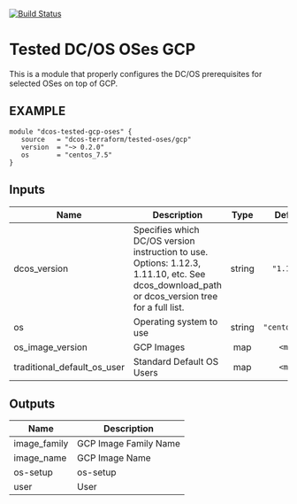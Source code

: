 [![Build Status](https://jenkins-terraform.mesosphere.com/service/dcos-terraform-jenkins/job/dcos-terraform/job/terraform-template-gcp-tested-oses/job/master/badge/icon)](https://jenkins-terraform.mesosphere.com/service/dcos-terraform-jenkins/job/dcos-terraform/job/terraform-template-gcp-tested-oses/job/master/)
# Tested DC/OS OSes GCP

This is a module that properly configures the DC/OS prerequisites for selected OSes on top of GCP.

## EXAMPLE

```hcl
module "dcos-tested-gcp-oses" {
   source   = "dcos-terraform/tested-oses/gcp"
   version  = "~> 0.2.0"
   os       = "centos_7.5"
}
```

## Inputs

| Name | Description | Type | Default | Required |
|------|-------------|:----:|:-----:|:-----:|
| dcos\_version | Specifies which DC/OS version instruction to use. Options: 1.12.3, 1.11.10, etc. See dcos_download_path or dcos_version tree for a full list. | string | `"1.12.3"` | no |
| os | Operating system to use | string | `"centos_7.5"` | no |
| os\_image\_version | GCP Images | map | `<map>` | no |
| traditional\_default\_os\_user | Standard Default OS Users | map | `<map>` | no |

## Outputs

| Name | Description |
|------|-------------|
| image\_family | GCP Image Family Name |
| image\_name | GCP Image Name |
| os-setup | os-setup |
| user | User |

